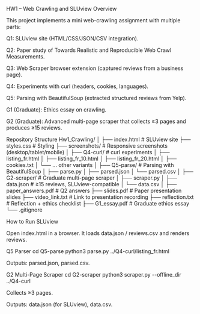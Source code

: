 HW1 – Web Crawling and SLUview
Overview

This project implements a mini web-crawling assignment with multiple parts:

Q1: SLUview site (HTML/CSS/JSON/CSV integration).

Q2: Paper study of Towards Realistic and Reproducible Web Crawl Measurements.

Q3: Web Scraper browser extension (captured reviews from a business page).

Q4: Experiments with curl (headers, cookies, languages).

Q5: Parsing with BeautifulSoup (extracted structured reviews from Yelp).

G1 (Graduate): Ethics essay on crawling.

G2 (Graduate): Advanced multi-page scraper that collects ≥3 pages and produces ≥15 reviews.

Repository Structure
Hw1_Crawling/
│
├── index.html                # SLUview site
├── styles.css                # Styling
├── screenshots/              # Responsive screenshots (desktop/tablet/mobile)
│
├── Q4-curl/                  # curl experiments
│   ├── listing_fr.html
│   ├── listing_fr_10.html
│   ├── listing_fr_20.html
│   ├── cookies.txt
│   └── ... other variants
│
├── Q5-parse/                 # Parsing with BeautifulSoup
│   ├── parse.py
│   ├── parsed.json
│   └── parsed.csv
│
├── G2-scraper/               # Graduate multi-page scraper
│   ├── scraper.py
│   ├── data.json             # ≥15 reviews, SLUview-compatible
│   └── data.csv
│
├── paper_answers.pdf          # Q2 answers
├── slides.pdf                 # Paper presentation slides
├── video_link.txt             # Link to presentation recording
├── reflection.txt             # Reflection + ethics checklist
├── G1_essay.pdf               # Graduate ethics essay
└── .gitignore

How to Run
SLUview

Open index.html in a browser. It loads data.json / reviews.csv and renders reviews.

Q5 Parser
cd Q5-parse
python3 parse.py ../Q4-curl/listing_fr.html


Outputs: parsed.json, parsed.csv.

G2 Multi-Page Scraper
cd G2-scraper
python3 scraper.py --offline_dir ../Q4-curl


Collects ≥3 pages.

Outputs: data.json (for SLUview), data.csv.
